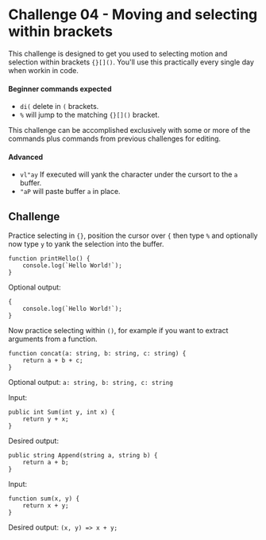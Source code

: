 # Challenge 04 - Moving and selecting within brackets

This challenge is designed to get you used to selecting motion and selection within brackets `{}[]()`.  You'll use this practically every single day when workin in code.

#### Beginner commands expected

* `di(` delete in `(` brackets.
* `%` will jump to the matching `{}[]()` bracket.

This challenge can be accomplished exclusively with some or more of the commands plus commands from previous challenges for editing.

#### Advanced

* `vl"ay` If executed will yank the character under the cursort to the `a` buffer.
* `"aP` will paste buffer `a` in place.

## Challenge

Practice selecting in `{}`, position the cursor over `{` then type `%` and optionally now type `y` to yank the selection into the buffer.

```
function printHello() {
    console.log(`Hello World!`);
}
```

Optional output:
```
{
    console.log(`Hello World!`);
}
```

Now practice selecting within `()`, for example if you want to extract arguments from a function.

```
function concat(a: string, b: string, c: string) {
    return a + b + c;
}
```

Optional output: `a: string, b: string, c: string`

Input:

```
public int Sum(int y, int x) {
    return y + x;
}
```

Desired output:

```
public string Append(string a, string b) {
    return a + b;
}
```

Input:

```
function sum(x, y) {
    return x + y;
}
```

Desired output: `(x, y) => x + y;`